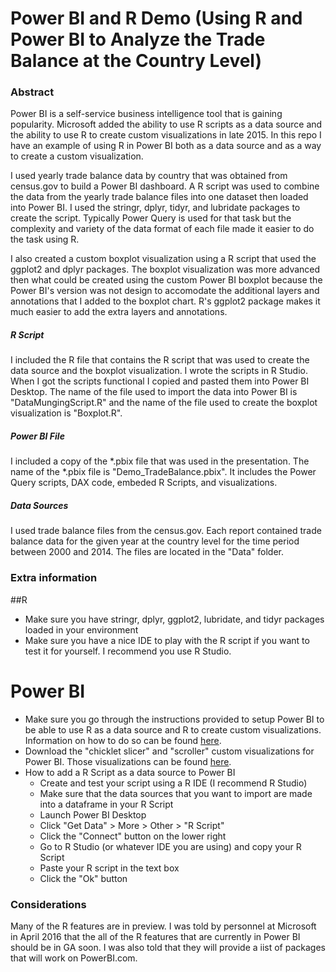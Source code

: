 # Power BI and R Demo (Using R and Power BI to Analyze the Trade Balance at the Country Level)

### Abstract
Power BI is a self-service business intelligence tool that is gaining popularity. Microsoft added the ability to use R scripts as a data source and the ability to use R to create custom visualizations in late 2015. In this repo I have an example of using R in Power BI both as a data source and as a way to create a custom visualization.

I used yearly trade balance data by country that was obtained from census.gov to build a Power BI dashboard. A R script was used to combine the data from the yearly trade balance files into one dataset then loaded into Power BI. I used the stringr, dplyr, tidyr, and lubridate packages to create the script. Typically Power Query is used for that task but the complexity and variety of the data format of each file made it easier to do the task using R.

I also created a custom boxplot visualization using a R script that used the ggplot2 and dplyr packages. The boxplot visualization was more advanced then what could be created using the custom Power BI boxplot because the Power BI's version was not design to accomodate the additional layers and annotations that I added to the boxplot chart. R's ggplot2 package makes it much easier to add the extra layers and annotations.

##### R Script
I included the R file that contains the R script that was used to create the data source and the boxplot visualization. I wrote the scripts in R Studio. When I got the scripts functional I copied and pasted them into Power BI Desktop. The name of the file used to import the data into Power BI is "DataMungingScript.R" and the name of the file used to create the boxplot visualization is "Boxplot.R".

##### Power BI File
I included a copy of the *.pbix file that was used in the presentation. The name of the *.pbix file is "Demo_TradeBalance.pbix". It includes the Power Query scripts, DAX code, embeded R Scripts, and visualizations. 

##### Data Sources
I used trade balance files from the census.gov. Each report contained trade balance data for the given year at the country level for the time period between 2000 and 2014. The files are located in the "Data" folder.

### Extra information

##R
- Make sure you have stringr, dplyr, ggplot2, lubridate, and tidyr packages loaded in your environment
- Make sure you have a nice IDE to play with the R script if you want to test it for yourself. I recommend you use R Studio.

# Power BI
- Make sure you go through the instructions provided to setup Power BI to be able to use R as a data source and R to create custom visualizations. Information on how to do so can be found [here](https://powerbi.microsoft.com/en-us/documentation/powerbi-desktop-r-visuals/).
- Download the "chicklet slicer" and "scroller" custom visualizations for Power BI. Those visualizations can be found [here]("https://app.powerbi.com/visuals/").
- How to add a R Script as a data source to Power BI
  -  Create and test your script using a R IDE (I recommend R Studio)
  - Make sure that the data sources that you want to import are made into a dataframe in your R Script
  - Launch Power BI Desktop
  - Click "Get Data" > More > Other > "R Script" 
  - Click the "Connect" button on the lower right
  - Go to R Studio (or whatever IDE you are using) and copy your R Script
  - Paste your R script in the text box
  - Click the "Ok" button

### Considerations
Many of the R features are in preview. I was told by personnel at Microsoft in April 2016 that the all of the R features that are currently in Power BI should be in GA soon. I was also told that they will provide a iist of packages that will work on PowerBI.com.
